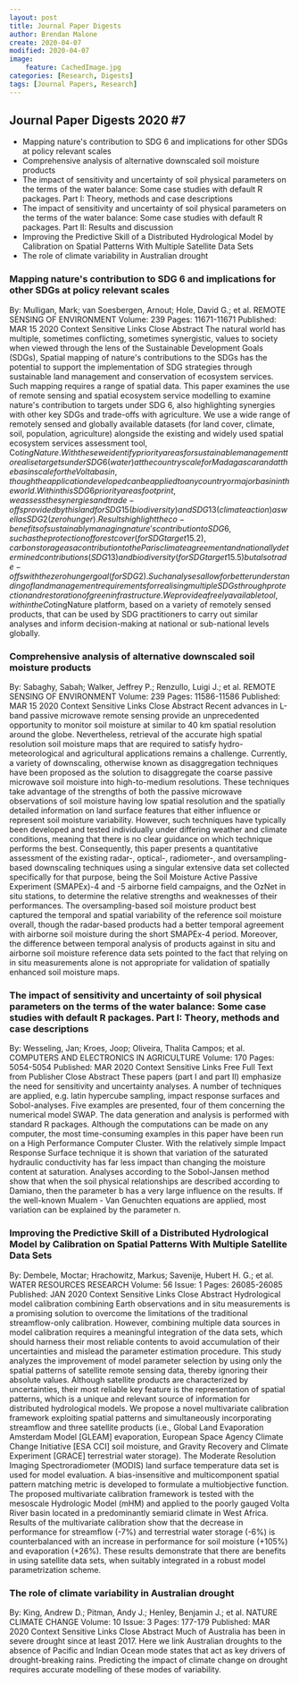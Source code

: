 ```yaml
---
layout: post
title: Journal Paper Digests
author: Brendan Malone
create: 2020-04-07
modified: 2020-04-07
image:
    feature: CachedImage.jpg
categories: [Research, Digests]
tags: [Journal Papers, Research]
---
```


## Journal Paper Digests 2020 #7

* Mapping nature's contribution to SDG 6 and implications for other SDGs at policy relevant scales
* Comprehensive analysis of alternative downscaled soil moisture products
* The impact of sensitivity and uncertainty of soil physical parameters on the terms of the water balance: Some case studies with default R packages. Part I: Theory, methods and case descriptions
* The impact of sensitivity and uncertainty of soil physical parameters on the terms of the water balance: Some case studies with default R packages. Part II: Results and discussion
* Improving the Predictive Skill of a Distributed Hydrological Model by Calibration on Spatial Patterns With Multiple Satellite Data Sets
* The role of climate variability in Australian drought





<!--more-->


###  Mapping nature's contribution to SDG 6 and implications for other SDGs at policy relevant scales


By: Mulligan, Mark; van Soesbergen, Arnout; Hole, David G.; et al.
REMOTE SENSING OF ENVIRONMENT  Volume: 239   Pages: 11671-11671   Published: MAR 15 2020
Context Sensitive Links  Close Abstract
The natural world has multiple, sometimes conflicting, sometimes synergistic, values to society when viewed through the lens of the Sustainable Development Goals (SDGs), Spatial mapping of nature's contributions to the SDGs has the potential to support the implementation of SDG strategies through sustainable land management and conservation of ecosystem services. Such mapping requires a range of spatial data. This paper examines the use of remote sensing and spatial ecosystem service modelling to examine nature's contribution to targets under SDG 6, also highlighting synergies with other key SDGs and trade-offs with agriculture.
We use a wide range of remotely sensed and globally available datasets (for land cover, climate, soil, population, agriculture) alongside the existing and widely used spatial ecosystem services assessment tool, Co$tingNature. With these we identify priority areas for sustainable management to realise targets under SDG 6 (water) at the country scale for Madagascar and at the basin scale for the Volta basin, though the application developed can be applied to any country or major basin in the world. Within this SDG 6 priority areas footprint, we assess the synergies and trade-offs provided by this land for SDG 15 (biodiversity) and SDG 13 (climate action) as well as SDG 2 (zero hunger).
Results highlight the co-benefits of sustainably managing nature's contribution to SDG 6, such as the protection of forest cover (for SDG target 15.2), carbon storage as a contribution to the Paris climate agreement and nationally determined contributions (SDG 13) and biodiversity (for SDG target 15.5) but also trade-offs with the zero hunger goal (for SDG 2). Such analyses allow for better understanding of land management requirements for realising multiple SDGs through protection and restoration of green infrastructure. We provide a freely available tool, within the Co$tingNature platform, based on a variety of remotely sensed products, that can be used by SDG practitioners to carry out similar analyses and inform decision-making at national or sub-national levels globally.


### Comprehensive analysis of alternative downscaled soil moisture products

By: Sabaghy, Sabah; Walker, Jeffrey P.; Renzullo, Luigi J.; et al.
REMOTE SENSING OF ENVIRONMENT  Volume: 239   Pages: 11586-11586   Published: MAR 15 2020
Context Sensitive Links  Close Abstract
Recent advances in L-band passive microwave remote sensing provide an unprecedented opportunity to monitor soil moisture at similar to 40 km spatial resolution around the globe. Nevertheless, retrieval of the accurate high spatial resolution soil moisture maps that are required to satisfy hydro-meteorological and agricultural applications remains a challenge. Currently, a variety of downscaling, otherwise known as disaggregation techniques have been proposed as the solution to disaggregate the coarse passive microwave soil moisture into high-to-medium resolutions. These techniques take advantage of the strengths of both the passive microwave observations of soil moisture having low spatial resolution and the spatially detailed information on land surface features that either influence or represent soil moisture variability. However, such techniques have typically been developed and tested individually under differing weather and climate conditions, meaning that there is no clear guidance on which technique performs the best. Consequently, this paper presents a quantitative assessment of the existing radar-, optical-, radiometer-, and oversampling-based downscaling techniques using a singular extensive data set collected specifically for that purpose, being the Soil Moisture Active Passive Experiment (SMAPEx)-4 and -5 airborne field campaigns, and the OzNet in situ stations, to determine the relative strengths and weaknesses of their performances. The oversampling-based soil moisture product best captured the temporal and spatial variability of the reference soil moisture overall, though the radar-based products had a better temporal agreement with airborne soil moisture during the short SMAPEx-4 period. Moreover, the difference between temporal analysis of products against in situ and airborne soil moisture reference data sets pointed to the fact that relying on in situ measurements alone is not appropriate for validation of spatially enhanced soil moisture maps.


###  The impact of sensitivity and uncertainty of soil physical parameters on the terms of the water balance: Some case studies with default R packages. Part I: Theory, methods and case descriptions

By: Wesseling, Jan; Kroes, Joop; Oliveira, Thalita Campos; et al.
COMPUTERS AND ELECTRONICS IN AGRICULTURE  Volume: 170   Pages: 5054-5054   Published: MAR 2020
Context Sensitive Links Free Full Text from Publisher Close Abstract
These papers (part I and part II) emphasize the need for sensitivity and uncertainty analyses. A number of techniques are applied, e.g. latin hypercube sampling, impact response surfaces and Sobol-analyses. Five examples are presented, four of them concerning the numerical model SWAP. The data generation and analysis is performed with standard R packages. Although the computations can be made on any computer, the most time-consuming examples in this paper have been run on a High Performance Computer Cluster. With the relatively simple Impact Response Surface technique it is shown that variation of the saturated hydraulic conductivity has far less impact than changing the moisture content at saturation. Analyses according to the Sobol-Jansen method show that when the soil physical relationships are described according to Damiano, then the parameter b has a very large influence on the results. If the well-known Mualem - Van Genuchten equations are applied, most variation can be explained by the parameter n.

### Improving the Predictive Skill of a Distributed Hydrological Model by Calibration on Spatial Patterns With Multiple Satellite Data Sets

By: Dembele, Moctar; Hrachowitz, Markus; Savenije, Hubert H. G.; et al.
WATER RESOURCES RESEARCH  Volume: 56   Issue: 1   Pages: 26085-26085   Published: JAN 2020
Context Sensitive Links  Close Abstract
Hydrological model calibration combining Earth observations and in situ measurements is a promising solution to overcome the limitations of the traditional streamflow-only calibration. However, combining multiple data sources in model calibration requires a meaningful integration of the data sets, which should harness their most reliable contents to avoid accumulation of their uncertainties and mislead the parameter estimation procedure. This study analyzes the improvement of model parameter selection by using only the spatial patterns of satellite remote sensing data, thereby ignoring their absolute values. Although satellite products are characterized by uncertainties, their most reliable key feature is the representation of spatial patterns, which is a unique and relevant source of information for distributed hydrological models. We propose a novel multivariate calibration framework exploiting spatial patterns and simultaneously incorporating streamflow and three satellite products (i.e., Global Land Evaporation Amsterdam Model [GLEAM] evaporation, European Space Agency Climate Change Initiative [ESA CCI] soil moisture, and Gravity Recovery and Climate Experiment [GRACE] terrestrial water storage). The Moderate Resolution Imaging Spectroradiometer (MODIS) land surface temperature data set is used for model evaluation. A bias-insensitive and multicomponent spatial pattern matching metric is developed to formulate a multiobjective function. The proposed multivariate calibration framework is tested with the mesoscale Hydrologic Model (mHM) and applied to the poorly gauged Volta River basin located in a predominantly semiarid climate in West Africa. Results of the multivariate calibration show that the decrease in performance for streamflow (-7%) and terrestrial water storage (-6%) is counterbalanced with an increase in performance for soil moisture (+105%) and evaporation (+26%). These results demonstrate that there are benefits in using satellite data sets, when suitably integrated in a robust model parametrization scheme.


###  The role of climate variability in Australian drought
By: King, Andrew D.; Pitman, Andy J.; Henley, Benjamin J.; et al.
NATURE CLIMATE CHANGE  Volume: 10   Issue: 3   Pages: 177-179   Published: MAR 2020
Context Sensitive Links  Close Abstract
Much of Australia has been in severe drought since at least 2017. Here we link Australian droughts to the absence of Pacific and Indian Ocean mode states that act as key drivers of drought-breaking rains. Predicting the impact of climate change on drought requires accurate modelling of these modes of variability.
